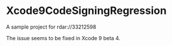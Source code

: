 # Xcode9CodeSigningRegression
A sample project for rdar://33212598

The issue seems to be fixed in Xcode 9 beta 4.
